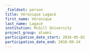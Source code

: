 ```yaml
---
_fieldset: person
title: Véronique Lagacé
first_name: Véronique
last_name: Lagacé
institution: McGill University
project_group: alumni
participation_date_start: 2016-05-02
participation_date_end: 2016-09-24
---
```

